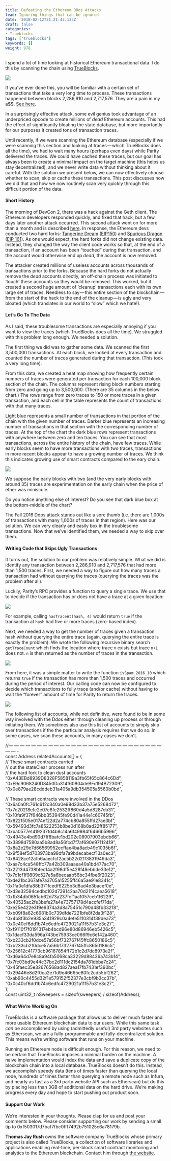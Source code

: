 ```yaml
---
title: Defeating the Ethereum DDos Attacks
lead: Ignoring things that can be ignored
date: '2018-02-12T21:21:42.135Z'
draft: false
categories:
- Trueblocks
tags: ['trueblocks']
keywords: []
weight: 978
---
```


I spend a lot of time looking at historical Ethereum transactional data. I do this by scanning the chain using [TrueBlocks](http://trueblocks.io).

![](/blog/img/022-Defeating-the-Ethereum-DDos-Attacks-001.png)

If you’ve ever done this, you will be familiar with a certain set of transactions that take a very long time to process. These transactions happened between blocks 2,286,910 and 2,717,576. They are a pain in my a$$. [See here](https://ethereum.stackexchange.com/questions/9883/why-is-my-node-synchronization-stuck-extremely-slow-at-block-2-306-843/10453).

In a surprisingly effective attack, some evil genius took advantage of an underpriced opcode to create millions of _dead_ Ethereum accounts. This had the effect of significantly bloating the state database, but more importantly for our purposes it created tons of transaction traces.

Until recently, if we were scanning the Ethereum database (especially if we were scanning this section and looking at traces — which TrueBlocks does all the time), we had to wait many hours (perhaps even days) while Parity delivered the traces. We could have cached these traces, but our goal has always been to create a minimal impact on the target machine (this helps us stay decentralized), and we never write data without thinking about it careful. With the solution we present below, we can now effectively choose whether to scan, skip or cache these transactions. This post discusses how we did that and how we now routinely scan very quickly through this difficult portion of the data.

#### Short History

The morning of DevCon 2, there was a hack against the Geth client. The Ethereum developers responded quickly, and fixed that hack, but a few days later another attack occurred. This second attack went on for more than a month and is described [here](https://www.ethnews.com/ethereum-continues-to-suffer-from-ddos-attacks). In response, the Ethereum devs conducted two hard forks: [Tangerine Dream](https://blog.ethereum.org/2016/10/18/faq-upcoming-ethereum-hard-fork/) ([EIP150](https://github.com/ethereum/EIPs/blob/master/EIPS/eip-150.md)) and [Spurious Dragon](https://blog.ethereum.org/2016/11/18/hard-fork-no-4-spurious-dragon/) ([EIP 161](https://github.com/ethereum/EIPs/blob/master/EIPS/eip-161.md)). As one would expect, the hard forks did not change existing data. Instead, they changed the way the client code works so that, at the end of a transaction, if an account has been “touched” during that transaction, and the account would otherwise end up _dead_, the account is now removed.

The attacker created millions of useless accounts across thousands of transactions prior to the forks. Because the hard forks do not actually remove the _dead_ accounts directly, an off-chain process was initiated to ‘touch’ these accounts so they would be removed. This worked, but it created a second huge amount of ‘cleanup’ transactions each with its own large set of traces. Needless to say — this entire section of the blockchain — from the start of the hack to the end of the cleanup — is ugly and very bloated (which translates in our world to “slow” which we hate!).

#### Let’s Go To The Data

As I said, these troublesome transactions are especially annoying if you want to view the traces (which TrueBlocks does all the time). We struggled with this problem long enough. We needed a solution.

The first thing we did was to gather some data. We scanned the first 3,500,000 transactions. At each block, we looked at every transaction and counted the number of traces generated during that transaction. (This took a very long time).

From this data, we created a heat map showing how frequently certain numbers of traces were generated per transaction for each 100,000 block section of the chain. The columns represent rising block numbers starting from zero and going up to 3,500,000. (There are 35 columns in the below chart.) The rows range from zero traces to 150 or more traces in a given transaction, and each cell in the table represents the count of transactions with that many traces.

Light blue represents a small number of transactions in that portion of the chain with the given number of traces. Darker blue represents an increasing number of transactions in that section with the corresponding number of traces. At the top of the chart the dark blue rows represent transactions with anywhere between zero and ten traces. You can see that most transactions, across the entire history of the chain, have few traces. While early blocks seem to have more transactions with two traces, transactions in more recent blocks appear to have a growing number of traces. We think this indicates growing use of smart contracts compared to the eary chain.

![](/blog/img/022-Defeating-the-Ethereum-DDos-Attacks-002.png)

We suppose the early blocks with two (and the very early blocks with around 35) traces are experimentation on the early chain when the price of ether was miniscule.

Do you notice anything else of interest? Do you see that dark blue box at the bottom-middle of the chart?

The Fall 2016 Ddos attack stands out like a sore thumb (i.e. there are 1,000s of transactions with many 1,000s of traces in that region). Here was our solution. We can very clearly and easily box in the troublesome transactions. Now that we’ve identified them, we needed a way to skip over them.

#### Writing Code that Skips Ugly Transactions

It turns out, the solution to our problem was relatively simple. What we did is identify any transaction between 2,286,910 and 2,717,576 that had more than 1,500 traces. First, we needed a way to figure out how many traces a transaction had without querying the traces (querying the traces was the problem after all).

Luckily, Parity’s RPC provides a function to query a single trace. We use that to decide if the transaction has or does not have a trace at a given location:

![](/blog/img/022-Defeating-the-Ethereum-DDos-Attacks-003.png)

For example, calling `hasTraceAt(hash, 4)` would return `true` if the transaction at `hash` had five or more traces (zero-based index).

Next, we needed a way to get the number of traces given a transaction hash without querying the entire trace (again, querying the entire trace is exactly the problem). We wrote the following recursive binary search `getTraceCount` which finds the location where trace `n` exists but trace `n+1` does not. `n` is then returned as the number of traces in the transaction.

![](/blog/img/022-Defeating-the-Ethereum-DDos-Attacks-004.png)

From here, it was a simple matter to write the function `isSpam_2016_10` which returns `true` if the transaction has more than 1,500 traces and occurred during the period of interest. Our calling code can now be configured to decide which transactions to fully trace (and/or cache) without having to wait the “forever” amount of time for Parity to return the traces.

![](/blog/img/022-Defeating-the-Ethereum-DDos-Attacks-005.png)

The following list of accounts, while not definitive, were found to be in some way involved with the Ddos either through cleaning up process or through initiating them. We sometimes also use this list of accounts to simply skip over transactions if the the particular analysis requires that we do so. In some cases, we scan these accounts, in many cases we don’t.

//— — — — — — — — — — — — — — — — — — — — — — — — — — — — — -  
const Address relatedAccounts\[\] = {  
 // These smart contracts carried  
 // out the stateClear process run after  
 // the hard fork to clean dust accounts  
 “0xA43EBd8939D8328F5858119a3fb65f65c864c6Dd”,  
 “0xE9c9068240D8450Da314f60804deBFc194B72309”,  
 “0x0e879ae28cdddeb31a405a9db354505a5560b0bd”,

 // These smart contracts were involved in the DDos  
 “0x6a0a0fc761c612c340a0e98d33b37a75e5268472”,  
 “0x7c20218efc2e07c8fe2532ff860d4a5d8287cb31”,  
 “0x10fa9f37f646bb353945fe90d41a44e1c60745fb”,  
 “0x822f505e0174ef22d2a774cb80a855ffd27ae3bf”,  
 “0x59493d3fc7a8522253b8be0d168b8ad22ff85177”,  
 “0xba0577e1419237fd4b8c14a6f49984f6466b5996”,  
 “0x4943e4bd90d7ff8bafe1bd202e08907903ebdb66”,  
 “0x3898d7580aa5b8ad8a56fcd7f7af690e97112419”,  
 “0x8a2e29e7d66569952ecffae4ba8acb49c1035b6f”,  
 “0x9f58ef5d703973ba98dfa7a9bdecabecf13a0ec3”,  
 “0x8428ce12a1b6aaecfcf2ac5b22d21f3831949da3”,  
 “0xaa7c4ca548ffc77a42b309aaaea40a1bd477ac70”,  
 “0x2213d4738bfec14a2f98df5e428f48ebbde33e12”,  
 “0x7c1cf1f9809c527e5a6becaab56bc34fbe6f2023”,  
 “0xde21bc367afe7a3705a15255ff46a5ae91e8341c”,  
 “0x1fa0e1dfa88b371fcedf6225b3d8ad4e3bacef0e”,  
 “0xd3e32594cedbc102d739142aa70d21f4caea5618”,  
 “0xfb34db0651ab62d73a237fcf1aa1057ceb1f6229”,  
 “0x40525ac2fe3befe27a4e73757178d4accfef71da”,  
 “0xe25e422e3f9e9374a3d8a75451c790d48fb33218”,  
 “0xb09f8a62c6681b0c739dfde7221bfe8f2da3f128”,  
 “0x4b8f3b2e935a341929c0a4efe5110314f39dea73”,  
 “0x0c40cf6dd1b74c6edfc4729021a11f57b31e3c27”,  
 “0xf9110f7f0191317eb4bcd96e80d86946eb5426c5”,  
 “0x1dacf33da596a743be75933ce066f9c6e142a460”,  
 “0xb233cb2f0dce57a56bf732767f45ffc8650186c5”,  
 “0xb233cb2f0dce57a56bf732767f45ffc8650186c5”,  
 “0x25612c41773cb96167854ff72b1c2d7dc8973e2f”,  
 “0xd6a64d7e8c8a94fa5068ca33229d88436a743b14”,  
 “0x7fc03bd9e44c37bc2d111dc2154da781dbba7c24”,  
 “0x45faec35e32676568ad827aea17fb7431ef390bc”,  
 “0x29446e8d2f0ca2e7fd9e46665e80fc2cd55bf262”,  
 “0xab90c4455d32f1e579152f52377e3cbf9b3cc37b”,  
 “0x0c40cf6dd1b74c6edfc4729021a11f57b31e3c27”,  
};  
const uint32\_t nSweepers = sizeof(sweepers) / sizeof(Address);

#### What We’re Working On

TrueBlocks is a software package that allows us to deliver much faster and more usable Ethereum blockchain data to our users. While this same task _can_ be accomplished by using (admittedly useful) 3rd party websites such as Etherscan, we are a fully-programmable and fully-decentralized solution. This means we’re writing software that runs on your machine.

Running an Ethereum node is difficult enough. For this reason, we need to be certain that TrueBlocks imposes a minimal burden on the machine. A naive implementation would index the data and save a duplicate copy of the blockchain chain into a local database. TrueBlocks doesn’t do this. Instead, we accomplish speedy data (tens of times faster than querying the local node, hundreds of times faster than querying a remote node such as Infura, and nearly as fast as a 3rd party website API such as Etherscan) but do this by placing less than 3GB of additional data on the hard drive. We’re making progress every day and hope to start pushing out product soon.

#### Support Our Work

We’re interested in your thoughts. Please clap for us and post your comments below. Please consider supporting our work by sending a small tip to 0xf503017d7baf7fbc0fff7492b751025c6a78179b.

**Thomas Jay Rush** owns the software company TrueBlocks whose primary project is also called TrueBlocks, a collection of software libraries and applications enabling real-time, per-block smart contract monitoring and analytics to the Ethereum blockchain. Contact him through [the website](http://trueblocks.io).
